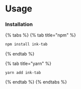 # Usage

### Installation

{% tabs %}
{% tab title="npm" %}
```bash
npm install ink-tab
```
{% endtab %}

{% tab title="yarn" %}
```
yarn add ink-tab
```
{% endtab %}
{% endtabs %}



